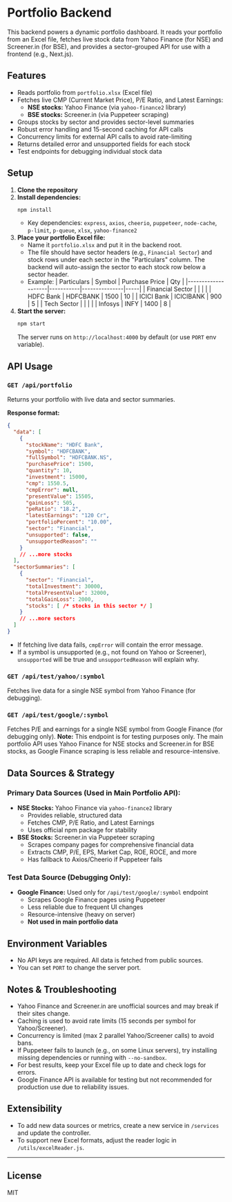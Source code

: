 # Portfolio Backend

This backend powers a dynamic portfolio dashboard. It reads your portfolio from an Excel file, fetches live stock data from Yahoo Finance (for NSE) and Screener.in (for BSE), and provides a sector-grouped API for use with a frontend (e.g., Next.js).

## Features
- Reads portfolio from `portfolio.xlsx` (Excel file)
- Fetches live CMP (Current Market Price), P/E Ratio, and Latest Earnings:
  - **NSE stocks:** Yahoo Finance (via `yahoo-finance2` library)
  - **BSE stocks:** Screener.in (via Puppeteer scraping)
- Groups stocks by sector and provides sector-level summaries
- Robust error handling and 15-second caching for API calls
- Concurrency limits for external API calls to avoid rate-limiting
- Returns detailed error and unsupported fields for each stock
- Test endpoints for debugging individual stock data

## Setup

1. **Clone the repository**
2. **Install dependencies:**
   ```bash
   npm install
   ```
   - Key dependencies: `express`, `axios`, `cheerio`, `puppeteer`, `node-cache`, `p-limit`, `p-queue`, `xlsx`, `yahoo-finance2`
3. **Place your portfolio Excel file:**
   - Name it `portfolio.xlsx` and put it in the backend root.
   - The file should have sector headers (e.g., `Financial Sector`) and stock rows under each sector in the "Particulars" column. The backend will auto-assign the sector to each stock row below a sector header.
   - Example:
     | Particulars        | Symbol    | Purchase Price | Qty |
     |--------------------|-----------|---------------|-----|
     | Financial Sector   |           |               |     |
     | HDFC Bank         | HDFCBANK  | 1500          | 10  |
     | ICICI Bank        | ICICIBANK | 900           | 5   |
     | Tech Sector       |           |               |     |
     | Infosys           | INFY      | 1400          | 8   |
4. **Start the server:**
   ```bash
   npm start
   ```
   The server runs on `http://localhost:4000` by default (or use `PORT` env variable).

## API Usage

### `GET /api/portfolio`
Returns your portfolio with live data and sector summaries.

**Response format:**
```json
{
  "data": [
    {
      "stockName": "HDFC Bank",
      "symbol": "HDFCBANK",
      "fullSymbol": "HDFCBANK.NS",
      "purchasePrice": 1500,
      "quantity": 10,
      "investment": 15000,
      "cmp": 1550.5,
      "cmpError": null,
      "presentValue": 15505,
      "gainLoss": 505,
      "peRatio": "18.2",
      "latestEarnings": "120 Cr",
      "portfolioPercent": "10.00",
      "sector": "Financial",
      "unsupported": false,
      "unsupportedReason": ""
    }
    // ...more stocks
  ],
  "sectorSummaries": [
    {
      "sector": "Financial",
      "totalInvestment": 30000,
      "totalPresentValue": 32000,
      "totalGainLoss": 2000,
      "stocks": [ /* stocks in this sector */ ]
    }
    // ...more sectors
  ]
}
```
- If fetching live data fails, `cmpError` will contain the error message.
- If a symbol is unsupported (e.g., not found on Yahoo or Screener), `unsupported` will be true and `unsupportedReason` will explain why.

### `GET /api/test/yahoo/:symbol`
Fetches live data for a single NSE symbol from Yahoo Finance (for debugging).

### `GET /api/test/google/:symbol`
Fetches P/E and earnings for a single NSE symbol from Google Finance (for debugging only). **Note:** This endpoint is for testing purposes only. The main portfolio API uses Yahoo Finance for NSE stocks and Screener.in for BSE stocks, as Google Finance scraping is less reliable and resource-intensive.

## Data Sources & Strategy

### Primary Data Sources (Used in Main Portfolio API):
- **NSE Stocks:** Yahoo Finance via `yahoo-finance2` library
  - Provides reliable, structured data
  - Fetches CMP, P/E Ratio, and Latest Earnings
  - Uses official npm package for stability
- **BSE Stocks:** Screener.in via Puppeteer scraping
  - Scrapes company pages for comprehensive financial data
  - Extracts CMP, P/E, EPS, Market Cap, ROE, ROCE, and more
  - Has fallback to Axios/Cheerio if Puppeteer fails

### Test Data Source (Debugging Only):
- **Google Finance:** Used only for `/api/test/google/:symbol` endpoint
  - Scrapes Google Finance pages using Puppeteer
  - Less reliable due to frequent UI changes
  - Resource-intensive (heavy on server)
  - **Not used in main portfolio data**

## Environment Variables
- No API keys are required. All data is fetched from public sources.
- You can set `PORT` to change the server port.

## Notes & Troubleshooting
- Yahoo Finance and Screener.in are unofficial sources and may break if their sites change.
- Caching is used to avoid rate limits (15 seconds per symbol for Yahoo/Screener).
- Concurrency is limited (max 2 parallel Yahoo/Screener calls) to avoid bans.
- If Puppeteer fails to launch (e.g., on some Linux servers), try installing missing dependencies or running with `--no-sandbox`.
- For best results, keep your Excel file up to date and check logs for errors.
- Google Finance API is available for testing but not recommended for production use due to reliability issues.

## Extensibility
- To add new data sources or metrics, create a new service in `/services` and update the controller.
- To support new Excel formats, adjust the reader logic in `/utils/excelReader.js`.

---

## License
MIT 